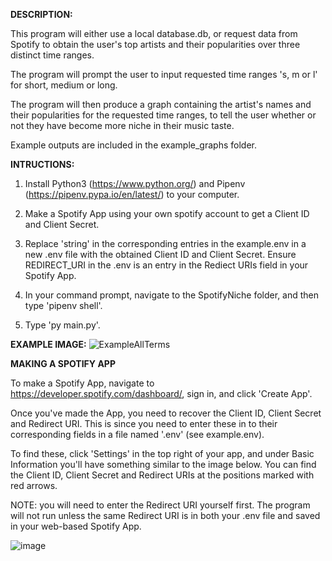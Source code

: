 **DESCRIPTION:**

This program will either use a local database.db, or request data from Spotify to obtain the user's top artists and their popularities over three distinct time ranges.

The program will prompt the user to input requested time ranges 's, m or l' for short, medium or long. 

The program will then produce a graph containing the artist's names and their popularities for the requested time ranges, to tell the user whether or not they have become more niche in their music taste.

Example outputs are included in the example_graphs folder.




**INTRUCTIONS:**

1) Install Python3 (https://www.python.org/) and Pipenv (https://pipenv.pypa.io/en/latest/) to your computer.

2) Make a Spotify App using your own spotify account to get a Client ID and Client Secret.

3) Replace 'string' in the corresponding entries in the example.env in a new .env file with the obtained Client ID and Client Secret. Ensure REDIRECT_URI in the .env is an entry in the Rediect URIs field in your Spotify App.
  
4) In your command prompt, navigate to the SpotifyNiche folder, and then type 'pipenv shell'.

5) Type 'py main.py'.




**EXAMPLE IMAGE:**
![ExampleAllTerms](https://github.com/jngoodman/SpotifyNiche/assets/140734696/ecc3a0a4-74eb-4602-a5b0-7fad9b8d6afd)




**MAKING A SPOTIFY APP**

To make a Spotify App, navigate to https://developer.spotify.com/dashboard/, sign in, and click 'Create App'.

Once you've made the App, you need to recover the Client ID, Client Secret and Redirect URI. This is since you need to enter these in to their corresponding fields in a file named '.env' (see example.env). 

To find these, click 'Settings' in the top right of your app, and under Basic Information you'll have something similar to the image below. You can find the Client ID, Client Secret and Redirect URIs at the positions marked with red arrows.

NOTE: you will need to enter the Redirect URI yourself first. The program will not run unless the same Redirect URI is in both your .env file and saved in your web-based Spotify App.

![image](https://github.com/jngoodman/SpotifyNiche/assets/140734696/0c9bc23b-0cf9-4661-99c0-9df3990358cd)
